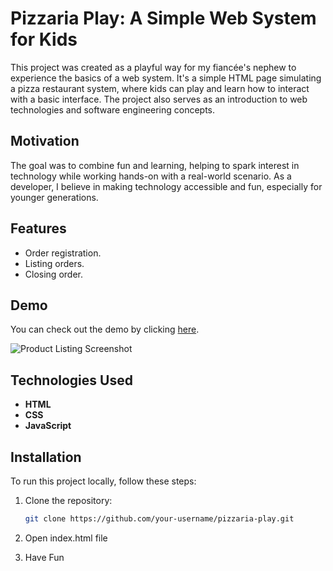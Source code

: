 # Pizzaria Play: A Simple Web System for Kids

This project was created as a playful way for my fiancée's nephew to experience the basics of a web system. It's a simple HTML page simulating a pizza restaurant system, where kids can play and learn how to interact with a basic interface. The project also serves as an introduction to web technologies and software engineering concepts.

## Motivation

The goal was to combine fun and learning, helping to spark interest in technology while working hands-on with a real-world scenario. As a developer, I believe in making technology accessible and fun, especially for younger generations.

## Features

- Order registration.
- Listing orders.
- Closing order.

## Demo

You can check out the demo by clicking [here]([https://teixeira308.github.io/pizzaria-play/](https://teixeira308.github.io/pizzaria-play/)).

![Product Listing Screenshot]()

## Technologies Used

- **HTML**
- **CSS**
- **JavaScript**

## Installation

To run this project locally, follow these steps:

1. Clone the repository:
   ```bash
   git clone https://github.com/your-username/pizzaria-play.git

2. Open index.html file

3. Have Fun
